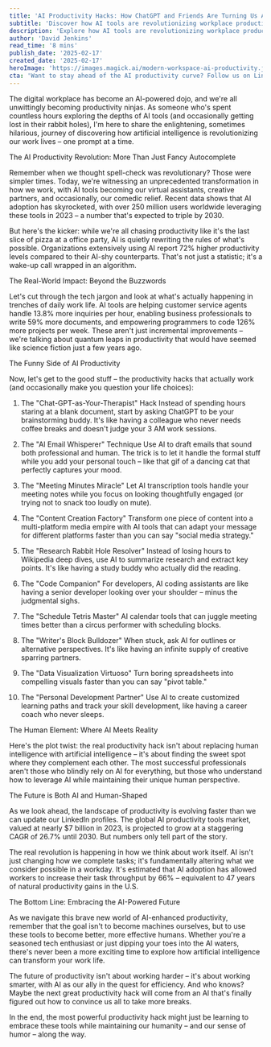 ```yaml
---
title: 'AI Productivity Hacks: How ChatGPT and Friends Are Turning Us All Into Efficiency Ninjas'
subtitle: 'Discover how AI tools are revolutionizing workplace productivity with practical tips and real-world impacts'
description: 'Explore how AI tools are revolutionizing workplace productivity, with practical tips and real-world impacts showing how artificial intelligence is transforming our daily work lives. From ChatGPT as your brainstorming buddy to AI-powered email assistance, discover how these tools are helping professionals achieve unprecedented levels of efficiency.'
author: 'David Jenkins'
read_time: '8 mins'
publish_date: '2025-02-17'
created_date: '2025-02-17'
heroImage: 'https://images.magick.ai/modern-workspace-ai-productivity.jpg'
cta: 'Want to stay ahead of the AI productivity curve? Follow us on LinkedIn for daily insights, tips, and updates on how artificial intelligence is reshaping the future of work!'
---
```


The digital workplace has become an AI-powered dojo, and we're all unwittingly becoming productivity ninjas. As someone who's spent countless hours exploring the depths of AI tools (and occasionally getting lost in their rabbit holes), I'm here to share the enlightening, sometimes hilarious, journey of discovering how artificial intelligence is revolutionizing our work lives – one prompt at a time.

The AI Productivity Revolution: More Than Just Fancy Autocomplete

Remember when we thought spell-check was revolutionary? Those were simpler times. Today, we're witnessing an unprecedented transformation in how we work, with AI tools becoming our virtual assistants, creative partners, and occasionally, our comedic relief. Recent data shows that AI adoption has skyrocketed, with over 250 million users worldwide leveraging these tools in 2023 – a number that's expected to triple by 2030.

But here's the kicker: while we're all chasing productivity like it's the last slice of pizza at a office party, AI is quietly rewriting the rules of what's possible. Organizations extensively using AI report 72% higher productivity levels compared to their AI-shy counterparts. That's not just a statistic; it's a wake-up call wrapped in an algorithm.

The Real-World Impact: Beyond the Buzzwords

Let's cut through the tech jargon and look at what's actually happening in trenches of daily work life. AI tools are helping customer service agents handle 13.8% more inquiries per hour, enabling business professionals to write 59% more documents, and empowering programmers to code 126% more projects per week. These aren't just incremental improvements – we're talking about quantum leaps in productivity that would have seemed like science fiction just a few years ago.

The Funny Side of AI Productivity

Now, let's get to the good stuff – the productivity hacks that actually work (and occasionally make you question your life choices):

1. The "Chat-GPT-as-Your-Therapist" Hack
Instead of spending hours staring at a blank document, start by asking ChatGPT to be your brainstorming buddy. It's like having a colleague who never needs coffee breaks and doesn't judge your 3 AM work sessions.

2. The "AI Email Whisperer" Technique
Use AI to draft emails that sound both professional and human. The trick is to let it handle the formal stuff while you add your personal touch – like that gif of a dancing cat that perfectly captures your mood.

3. The "Meeting Minutes Miracle"
Let AI transcription tools handle your meeting notes while you focus on looking thoughtfully engaged (or trying not to snack too loudly on mute).

4. The "Content Creation Factory"
Transform one piece of content into a multi-platform media empire with AI tools that can adapt your message for different platforms faster than you can say "social media strategy."

5. The "Research Rabbit Hole Resolver"
Instead of losing hours to Wikipedia deep dives, use AI to summarize research and extract key points. It's like having a study buddy who actually did the reading.

6. The "Code Companion"
For developers, AI coding assistants are like having a senior developer looking over your shoulder – minus the judgmental sighs.

7. The "Schedule Tetris Master"
AI calendar tools that can juggle meeting times better than a circus performer with scheduling blocks.

8. The "Writer's Block Bulldozer"
When stuck, ask AI for outlines or alternative perspectives. It's like having an infinite supply of creative sparring partners.

9. The "Data Visualization Virtuoso"
Turn boring spreadsheets into compelling visuals faster than you can say "pivot table."

10. The "Personal Development Partner"
Use AI to create customized learning paths and track your skill development, like having a career coach who never sleeps.

The Human Element: Where AI Meets Reality

Here's the plot twist: the real productivity hack isn't about replacing human intelligence with artificial intelligence – it's about finding the sweet spot where they complement each other. The most successful professionals aren't those who blindly rely on AI for everything, but those who understand how to leverage AI while maintaining their unique human perspective.

The Future is Both AI and Human-Shaped

As we look ahead, the landscape of productivity is evolving faster than we can update our LinkedIn profiles. The global AI productivity tools market, valued at nearly $7 billion in 2023, is projected to grow at a staggering CAGR of 26.7% until 2030. But numbers only tell part of the story.

The real revolution is happening in how we think about work itself. AI isn't just changing how we complete tasks; it's fundamentally altering what we consider possible in a workday. It's estimated that AI adoption has allowed workers to increase their task throughput by 66% – equivalent to 47 years of natural productivity gains in the U.S.

The Bottom Line: Embracing the AI-Powered Future

As we navigate this brave new world of AI-enhanced productivity, remember that the goal isn't to become machines ourselves, but to use these tools to become better, more effective humans. Whether you're a seasoned tech enthusiast or just dipping your toes into the AI waters, there's never been a more exciting time to explore how artificial intelligence can transform your work life.

The future of productivity isn't about working harder – it's about working smarter, with AI as our ally in the quest for efficiency. And who knows? Maybe the next great productivity hack will come from an AI that's finally figured out how to convince us all to take more breaks.

In the end, the most powerful productivity hack might just be learning to embrace these tools while maintaining our humanity – and our sense of humor – along the way.